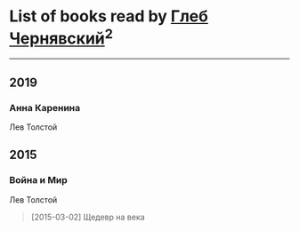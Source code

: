 # List of books read by [Глеб Чернявский](https://my.mail.ru/mail/zdbooking/)<sup>2</sup>
---

## 2019

### Анна Каренина
Лев Толстой



## 2015

### Война и Мир
Лев Толстой
> [2015-03-02] Щедевр на века



